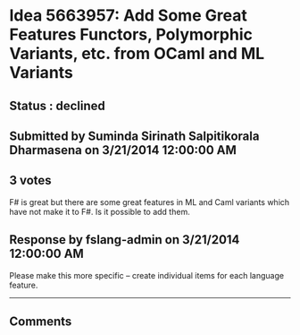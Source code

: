 # Idea 5663957: Add Some Great Features Functors, Polymorphic Variants, etc. from OCaml and ML Variants #

## Status : declined

## Submitted by Suminda Sirinath Salpitikorala Dharmasena on 3/21/2014 12:00:00 AM

## 3 votes

F# is great but there are some great features in ML and Caml variants which have not make it to F#. Is it possible to add them.



## Response by fslang-admin on 3/21/2014 12:00:00 AM

Please make this more specific – create individual items for each language feature.

------------------------
## Comments

